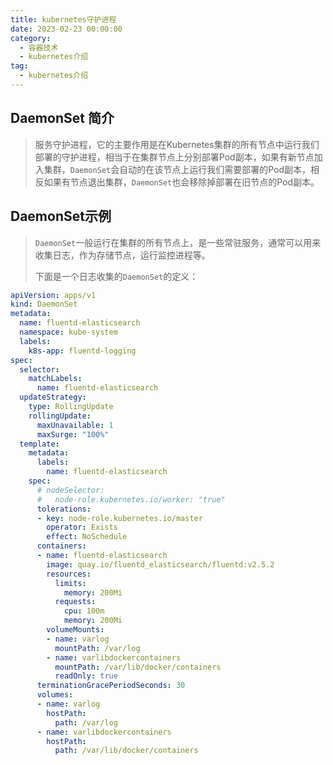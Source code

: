 ```yaml
---
title: kubernetes守护进程
date: 2023-02-23 00:00:00
category: 
  - 容器技术
  - kubernetes介绍
tag: 
  - kubernetes介绍
---
```


## DaemonSet 简介
>
> 服务守护进程，它的主要作用是在Kubernetes集群的所有节点中运行我们部署的守护进程，相当于在集群节点上分别部署Pod副本，如果有新节点加入集群，`DaemonSet`会自动的在该节点上运行我们需要部署的Pod副本，相反如果有节点退出集群，`DaemonSet`也会移除掉部署在旧节点的Pod副本。

## DaemonSet示例
>
> `DaemonSet`一般运行在集群的所有节点上，是一些常驻服务，通常可以用来收集日志，作为存储节点，运行监控进程等。
>
> 下面是一个日志收集的``DaemonSet``的定义：

```yaml
apiVersion: apps/v1
kind: DaemonSet
metadata:
  name: fluentd-elasticsearch
  namespace: kube-system
  labels:
    k8s-app: fluentd-logging
spec:
  selector:
    matchLabels:
      name: fluentd-elasticsearch
  updateStrategy:
    type: RollingUpdate
    rollingUpdate:
      maxUnavailable: 1
      maxSurge: "100%"
  template:
    metadata:
      labels:
        name: fluentd-elasticsearch
    spec:
      # nodeSelector:
      #   node-role.kubernetes.io/worker: "true"
      tolerations:
      - key: node-role.kubernetes.io/master
        operator: Exists
        effect: NoSchedule
      containers:
      - name: fluentd-elasticsearch
        image: quay.io/fluentd_elasticsearch/fluentd:v2.5.2
        resources:
          limits:
            memory: 200Mi
          requests:
            cpu: 100m
            memory: 200Mi
        volumeMounts:
        - name: varlog
          mountPath: /var/log
        - name: varlibdockercontainers
          mountPath: /var/lib/docker/containers
          readOnly: true
      terminationGracePeriodSeconds: 30
      volumes:
      - name: varlog
        hostPath:
          path: /var/log
      - name: varlibdockercontainers
        hostPath:
          path: /var/lib/docker/containers
```
